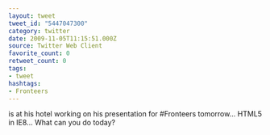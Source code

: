 ```yaml
---
layout: tweet
tweet_id: "5447047300"
category: twitter
date: 2009-11-05T11:15:51.000Z
source: Twitter Web Client
favorite_count: 0
retweet_count: 0
tags:
- tweet
hashtags:
- Fronteers
---
```


is at his hotel working on his presentation for #Fronteers tomorrow... HTML5 in IE8... What can you do today?
